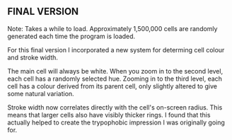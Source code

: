 ## FINAL VERSION

Note: Takes a while to load. Approximately 1,500,000 cells are randomly generated each time the program is loaded.

For this final version I incorporated a new system for determing cell colour and stroke width.

The main cell will always be white. When you zoom in to the second level, each cell has a randomly selected hue. Zooming in to the third level, each cell has a colour derived from its parent cell, only slightly altered to give some natural variation.

Stroke width now correlates directly with the cell's on-screen radius. This means that larger cells also have visibly thicker rings. I found that this actually helped to create the trypophobic impression I was originally going for.